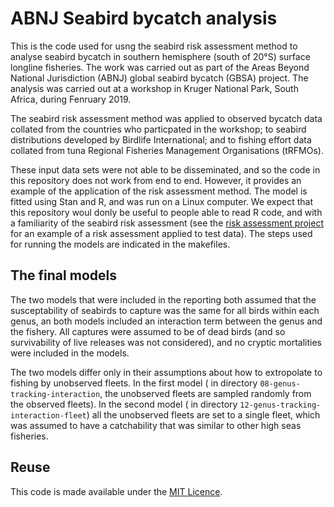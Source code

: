 # ABNJ Seabird bycatch analysis

This is the code used for usng the seabird risk assessment method
to analyse seabird bycatch in southern hemisphere (south of 20°S) surface longline fisheries.
The work was carried out as part of the Areas Beyond National Jurisdiction (ABNJ)
global seabird bycatch (GBSA) project. The analysis was carried out at a workshop in 
Kruger National Park, South Africa, during Fenruary 2019. 

The seabird risk assessment method was applied to observed bycatch data collated
from the countries who particpated in the workshop; to seabird distributions
developed by Birdlife International; and to fishing effort data collated from
tuna Regional Fisheries Management Organisations (tRFMOs).  

These input data sets  were not able to be disseminated, and so the code
in this repository does not work from end to end. However, it provides
an example of the application of the risk assessment method. The model
is fitted using Stan and R, and was run on a Linux computer. We expect that
this repository woul donly be useful to people able to read R code, and with
a familiarity of the seabird risk assessment (see the 
[risk assessment project](https://github.com/seabird-risk-assessment/seabird-risk-assessment) 
for an example of a risk assessment applied to test data). 
The steps used for running the models are indicated in the makefiles. 

## The final models

The two models that were included in the reporting both assumed that the
susceptability of seabirds to capture was the same for all birds within
each genus, an both models included an interaction term between the 
genus and the fishery. All captures were assumed to be of dead birds (and
so survivability of live releases was not considered), and no
cryptic mortalities were included in the models. 

The two models differ only in their assumptions about how to
extropolate to fishing by unobserved fleets. In the first model
( in directory `08-genus-tracking-interaction`, the unobserved
fleets are sampled randomly from the observed fleets). In the
second model ( in directory `12-genus-tracking-interaction-fleet`) all
the unobserved fleets are set to a single fleet, which was assumed to have a 
catchability that was similar to other high seas fisheries. 



## Reuse

This code is made available under the [MIT Licence](LICENSE).

